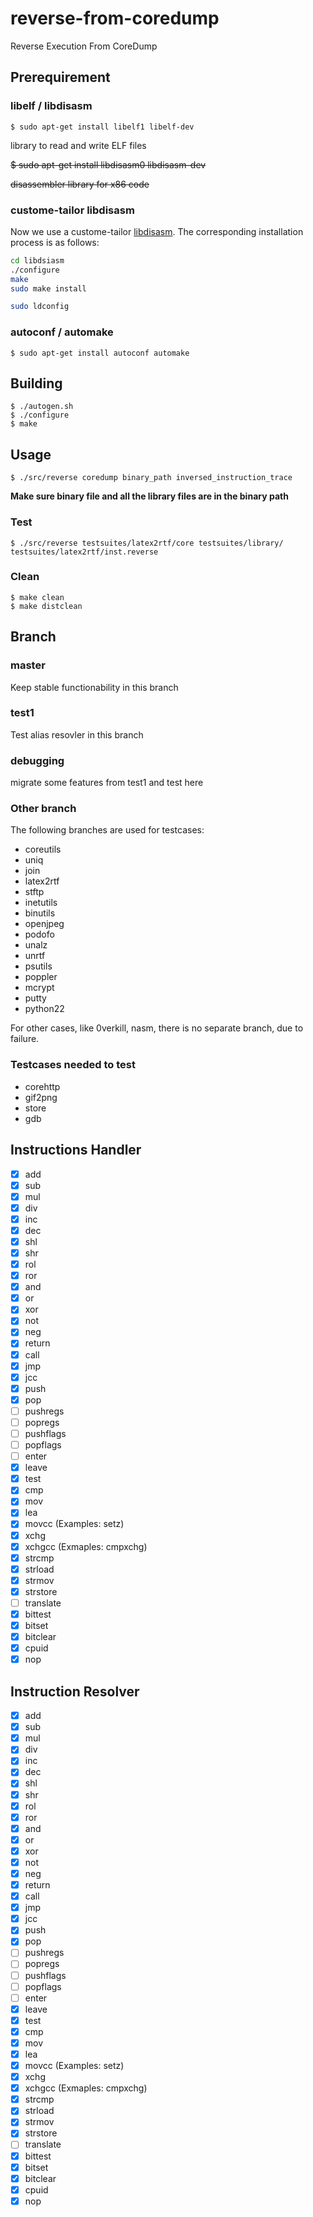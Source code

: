 # reverse-from-coredump
Reverse Execution From CoreDump

## Prerequirement

### libelf / libdisasm

    $ sudo apt-get install libelf1 libelf-dev

library to read and write ELF files

~~$ sudo apt-get install libdisasm0 libdisasm-dev~~

~~disassembler library for x86 code~~

### custome-tailor libdisasm

Now we use a custome-tailor [libdisasm](https://github.com/junxzm1990/libdsiasm). The corresponding installation process is as follows:

```sh
cd libdsiasm
./configure
make
sudo make install

sudo ldconfig
```

### autoconf / automake

    $ sudo apt-get install autoconf automake

## Building

```
$ ./autogen.sh
$ ./configure
$ make
```

## Usage

    $ ./src/reverse coredump binary_path inversed_instruction_trace

**Make sure binary file and all the library files are in the binary path**

### Test

```
$ ./src/reverse testsuites/latex2rtf/core testsuites/library/ testsuites/latex2rtf/inst.reverse
```

### Clean

```
$ make clean
$ make distclean
```

## Branch

### master

Keep stable functionability in this branch

### test1

Test alias resovler in this branch

### debugging

migrate some features from test1 and test here

### Other branch

The following branches are used for testcases:

- coreutils
- uniq
- join
- latex2rtf
- stftp
- inetutils
- binutils
- openjpeg
- podofo
- unalz
- unrtf
- psutils
- poppler
- mcrypt
- putty
- python22

For other cases, like 0verkill, nasm, there is no separate branch, due to failure.

### Testcases needed to test

- corehttp
- gif2png
- store
- gdb


## Instructions Handler

- [x] add
- [x] sub
- [x] mul
- [x] div
- [x] inc
- [x] dec
- [x] shl
- [x] shr
- [x] rol
- [x] ror
- [x] and
- [x] or
- [x] xor
- [x] not
- [x] neg
- [x] return
- [x] call
- [x] jmp
- [x] jcc
- [x] push
- [x] pop
- [ ] pushregs
- [ ] popregs
- [ ] pushflags
- [ ] popflags
- [ ] enter
- [x] leave
- [x] test
- [x] cmp
- [x] mov
- [x] lea
- [x] movcc (Examples: setz)
- [x] xchg
- [x] xchgcc (Exmaples: cmpxchg)
- [x] strcmp
- [x] strload
- [x] strmov
- [x] strstore
- [ ] translate
- [x] bittest
- [x] bitset
- [x] bitclear
- [x] cpuid
- [x] nop

## Instruction Resolver

- [x] add
- [x] sub
- [x] mul
- [x] div
- [x] inc
- [x] dec
- [x] shl
- [x] shr
- [x] rol
- [x] ror
- [x] and
- [x] or
- [x] xor
- [x] not
- [x] neg
- [x] return
- [x] call
- [x] jmp
- [x] jcc
- [x] push
- [x] pop
- [ ] pushregs
- [ ] popregs
- [ ] pushflags
- [ ] popflags
- [ ] enter
- [x] leave
- [x] test
- [x] cmp
- [x] mov
- [x] lea
- [x] movcc (Examples: setz)
- [x] xchg
- [x] xchgcc (Exmaples: cmpxchg)
- [x] strcmp
- [x] strload
- [x] strmov
- [x] strstore
- [ ] translate
- [x] bittest
- [x] bitset
- [x] bitclear
- [x] cpuid
- [x] nop
